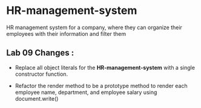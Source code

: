 # HR-management-system
HR management system for a company, where they can organize their employees with their information and filter them

## Lab 09 Changes :

+ Replace all object literals for the **HR-management-system** with a single constructor function.


+ Refactor the render method to be a prototype method to render each employee name, department, and employee salary using document.write()




